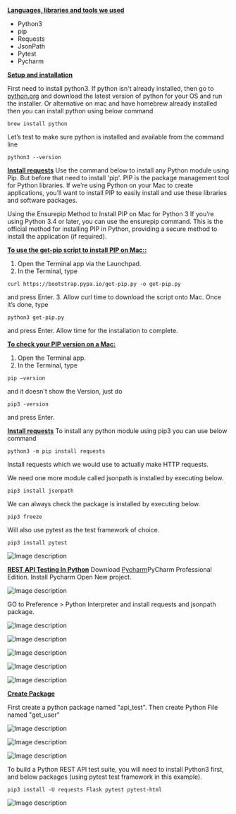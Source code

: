 **<u>Languages, libraries and tools we used</u>**

- Python3
- pip
- Requests
- JsonPath
- Pytest
- Pycharm

**<u>Setup and installation</u>**

First need to install python3. If python isn't already installed, then go to [python.org](python.org) and download the latest version of python for your OS and run the installer.
Or alternative on mac and have homebrew already installed then you can install python using below command

```
brew install python
```
Let’s test to make sure python is installed and available from the command line

```
python3 --version
```
**<u>Install requests</u>**
Use the command below to install any Python module using Pip. But before that need to install 'pip'. PIP is the package management tool for Python libraries. If we’re using Python on your Mac to create applications, you’ll want to install PIP to easily install and use these libraries and software packages.

Using the Ensurepip Method to Install PIP on Mac for Python 3
If you’re using Python 3.4 or later, you can use the ensurepip command. This is the official method for installing PIP in Python, providing a secure method to install the application (if required).

**<u>To use the get-pip script to install PIP on Mac::</u>**

1. Open the Terminal app via the Launchpad.
2. In the Terminal, type 

```
curl https://bootstrap.pypa.io/get-pip.py -o get-pip.py 
```
and press Enter.
3. Allow curl time to download the script onto Mac.
Once it’s done, type 

```
python3 get-pip.py 
```
and press Enter. Allow time for the installation to complete.

**<u>To check your PIP version on a Mac:</u>**
1. Open the Terminal app.
2. In the Terminal, type 


```
pip –version
```

and it doesn't show the Version, just do

```
pip3 -version
```
and press Enter.

**<u>Install requests</u>**
To install any python module using pip3 you can use below command

```
python3 -m pip install requests 
```
Install requests which we would use to actually make HTTP requests.

We need one more module called jsonpath is installed by executing below.


```
pip3 install jsonpath
```

We can always check the package is installed by executing below.

```
pip3 freeze 
```
Will also use pytest as the test framework of choice.

```
pip3 install pytest 
```

![Image description](https://dev-to-uploads.s3.amazonaws.com/uploads/articles/gm7lxcpqdgjhtjzgntx4.png)



**<u>REST API Testing In Python</u>**
Download [Pycharm](https://www.jetbrains.com/pycharm/)PyCharm Professional Edition. Install Pycharm Open New project.


![Image description](https://dev-to-uploads.s3.amazonaws.com/uploads/articles/dth223on04fmdxydxmjm.png)

GO to Preference > Python Interpreter and install requests and jsonpath package.

![Image description](https://dev-to-uploads.s3.amazonaws.com/uploads/articles/pvi5en81hr0v3yvl2ftv.png)


![Image description](https://dev-to-uploads.s3.amazonaws.com/uploads/articles/tfdqwo4e3md33sqnmvx3.png)


![Image description](https://dev-to-uploads.s3.amazonaws.com/uploads/articles/ta2w57wxtp8hlqngkj3e.png)


![Image description](https://dev-to-uploads.s3.amazonaws.com/uploads/articles/6so3ifk77jka9zppo8v1.png)

![Image description](https://dev-to-uploads.s3.amazonaws.com/uploads/articles/8a8eb06b2hnzqc5e427c.png)



**<u>Create Package</u>**

First create a python package named "api_test". Then create Python File named "get_user"


![Image description](https://dev-to-uploads.s3.amazonaws.com/uploads/articles/zeiextcd7d5jj1syekkr.png)


![Image description](https://dev-to-uploads.s3.amazonaws.com/uploads/articles/z5y1vdt0wbzvqina55e3.png)


![Image description](https://dev-to-uploads.s3.amazonaws.com/uploads/articles/kevrwgevo8tk8z16gyqk.png)



To build a Python REST API test suite, you will need to install Python3 first, and below packages (using pytest test framework in this example).

```
pip3 install -U requests Flask pytest pytest-html
```
 
![Image description](https://dev-to-uploads.s3.amazonaws.com/uploads/articles/l5ufmby8g7wqajtr7kw6.png)

